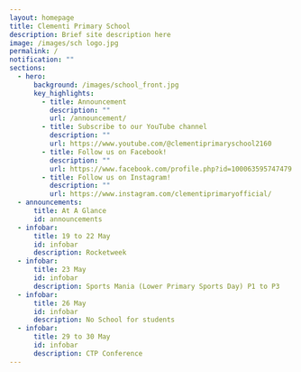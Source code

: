 ```yaml
---
layout: homepage
title: Clementi Primary School
description: Brief site description here
image: /images/sch logo.jpg
permalink: /
notification: ""
sections:
  - hero:
      background: /images/school_front.jpg
      key_highlights:
        - title: Announcement
          description: ""
          url: /announcement/
        - title: Subscribe to our YouTube channel
          description: ""
          url: https://www.youtube.com/@clementiprimaryschool2160
        - title: Follow us on Facebook!
          description: ""
          url: https://www.facebook.com/profile.php?id=100063595747479
        - title: Follow us on Instagram!
          description: ""
          url: https://www.instagram.com/clementiprimaryofficial/
  - announcements:
      title: At A Glance
      id: announcements
  - infobar:
      title: 19 to 22 May
      id: infobar
      description: Rocketweek
  - infobar:
      title: 23 May
      id: infobar
      description: Sports Mania (Lower Primary Sports Day) P1 to P3
  - infobar:
      title: 26 May
      id: infobar
      description: No School for students
  - infobar:
      title: 29 to 30 May
      id: infobar
      description: CTP Conference
---
```

